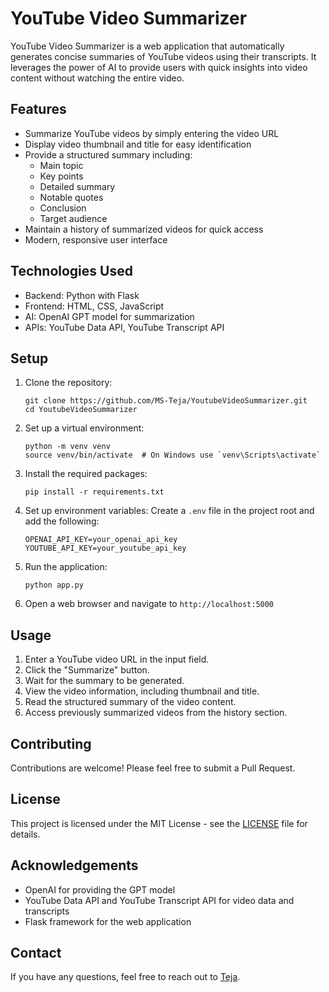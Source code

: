 # YouTube Video Summarizer

YouTube Video Summarizer is a web application that automatically generates concise summaries of YouTube videos using their transcripts. It leverages the power of AI to provide users with quick insights into video content without watching the entire video.

## Features

- Summarize YouTube videos by simply entering the video URL
- Display video thumbnail and title for easy identification
- Provide a structured summary including:
  - Main topic
  - Key points
  - Detailed summary
  - Notable quotes
  - Conclusion
  - Target audience
- Maintain a history of summarized videos for quick access
- Modern, responsive user interface

## Technologies Used

- Backend: Python with Flask
- Frontend: HTML, CSS, JavaScript
- AI: OpenAI GPT model for summarization
- APIs: YouTube Data API, YouTube Transcript API

## Setup

1. Clone the repository:
   ```
   git clone https://github.com/MS-Teja/YoutubeVideoSummarizer.git
   cd YoutubeVideoSummarizer
   ```

2. Set up a virtual environment:
   ```
   python -m venv venv
   source venv/bin/activate  # On Windows use `venv\Scripts\activate`
   ```

3. Install the required packages:
   ```
   pip install -r requirements.txt
   ```

4. Set up environment variables:
   Create a `.env` file in the project root and add the following:
   ```
   OPENAI_API_KEY=your_openai_api_key
   YOUTUBE_API_KEY=your_youtube_api_key
   ```

5. Run the application:
   ```
   python app.py
   ```

6. Open a web browser and navigate to `http://localhost:5000`

## Usage

1. Enter a YouTube video URL in the input field.
2. Click the "Summarize" button.
3. Wait for the summary to be generated.
4. View the video information, including thumbnail and title.
5. Read the structured summary of the video content.
6. Access previously summarized videos from the history section.

## Contributing

Contributions are welcome! Please feel free to submit a Pull Request.

## License

This project is licensed under the MIT License - see the [LICENSE](LICENSE) file for details.

## Acknowledgements

- OpenAI for providing the GPT model
- YouTube Data API and YouTube Transcript API for video data and transcripts
- Flask framework for the web application

## Contact

If you have any questions, feel free to reach out to [Teja](mailto:sivatejamutyala@gmail.com).